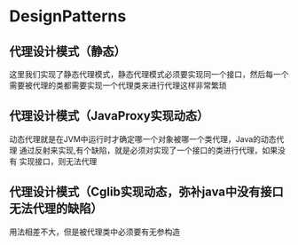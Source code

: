 # DesignPatterns
## 代理设计模式（静态）

这里我们实现了静态代理模式，静态代理模式必须要实现同一个接口，然后每一个
需要被代理的类都需要实现一个代理类来进行代理这样非常繁琐

## 代理设计模式（JavaProxy实现动态）

动态代理就是在JVM中运行时才确定哪一个对象被哪一个类代理，Java的动态代理
通过反射来实现,有个缺陷，就是必须对实现了一个接口的类进行代理，如果没有
实现接口，则无法代理

## 代理设计模式（Cglib实现动态，弥补java中没有接口无法代理的缺陷）

用法相差不大，但是被代理类中必须要有无参构造
